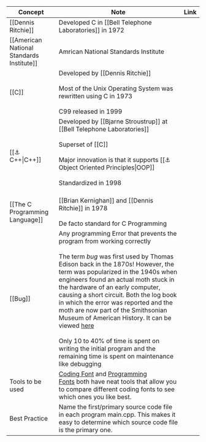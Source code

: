 


| Concept                                   | Note                                                           | Link |
| ----------------------------------------- | -------------------------------------------------------------------------------------------------------------------------------------------------------------------------------------------------------------------- | ---- |
| [[Dennis Ritchie]]                        | Developed C in [[Bell Telephone Laboratories]] in 1972                                                                                                    |      |
| [[American National Standards Institute]] | Amrican National Standards Institute                                                                                          |      |
| [[C]]                                     | Developed by [[Dennis Ritchie]]<br><br>Most of the Unix Operating System was rewritten using C in 1973<br><br>C99 released in 1999  |      |
| [[⚓ C++\|C++]]                            | Developed by [[Bjarne Stroustrup]] at [[Bell Telephone Laboratories]]<br><br>Superset of [[C]]<br><br>Major innovation is that it supports [[⚓ Object Oriented Principles\|OOP]]<br><br>Standardized in 1998<br><br> |      |
| [[The C Programming Language]]            | [[Brian Kernighan]] and [[Dennis Ritchie]] in 1978<br><br>De facto standard for C Programming |      |
| [[Bug]]                                      | Any programming Error that prevents the program from working correctly <br><br>The term _bug_ was first used by Thomas Edison back in the 1870s! However, the term was popularized in the 1940s when engineers found an actual moth stuck in the hardware of an early computer, causing a short circuit. Both the log book in which the error was reported and the moth are now part of the Smithsonian Museum of American History. It can be viewed [here](https://americanhistory.si.edu/collections/nmah_334663)<br><br>Only 10 to 40% of time is spent on writing the initial program and the remaining time is spent on maintenance like debugging |
| Tools to be used                             | [Coding Font](https://www.codingfont.com/) and [Programming Fonts](https://www.programmingfonts.org/) both have neat tools that allow you to compare different coding fonts to see which ones you like best.|
|Best Practice|Name the first/primary source code file in each program main.cpp. This makes it easy to determine which source code file is the primary one.|

